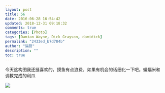 ```yaml
---
layout: post
title: 56
date: 2016-06-28 16:54:42
updated: 2018-12-31 09:18:32
comments: true
categories: [Photo]
tags: [Damian Wayne, Dick Grayson, damidick]
permalink: "2433ed_b7d784b"
author: "猫厨"
description: ""
toc: true
---
```


<p>今天这构图我还挺喜欢的，摸鱼有点浪费，如果有机会的话细化一下吧。蝙蝠米和调教完成的利爪</p>

![](https://nos.netease.com/imglf1/img/cVZNdzJtQk9JV2RGQmRrREhqWFFhUUVxYzluanB4TUx5dHBkMDAvNlFJUFcxZ1JzWHVndEpBPT0.jpg)
